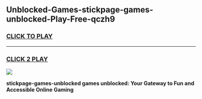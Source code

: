 
## Unblocked-Games-stickpage-games-unblocked-Play-Free-qczh9
<h3>
<a href="https://premium76.site?title=stickpage-games-unblocked&ref=17A">CLICK TO PLAY</a></h3>
<hr>

<h3>
<a href="https://premium76.site?title=stickpage-games-unblocked&ref=17A">CLICK 2 PLAY</a>
  
</h3>

<a href="https://premium76.site?title=stickpage-games-unblocked&ref=17A"><img src="https://clearcache.store/games.png"></a>


**stickpage-games-unblocked games unblocked: Your Gateway to Fun and Accessible Online Gaming**
